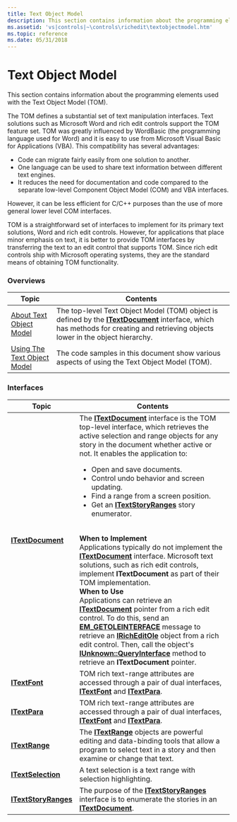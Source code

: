 ```yaml
---
title: Text Object Model
description: This section contains information about the programming elements used with the Text Object Model (TOM).
ms.assetid: 'vs|controls|~\controls\richedit\textobjectmodel.htm'
ms.topic: reference
ms.date: 05/31/2018
---
```


# Text Object Model

This section contains information about the programming elements used with the Text Object Model (TOM).

The TOM defines a substantial set of text manipulation interfaces. Text solutions such as Microsoft Word and rich edit controls support the TOM feature set. TOM was greatly influenced by WordBasic (the programming language used for Word) and it is easy to use from Microsoft Visual Basic for Applications (VBA). This compatibility has several advantages:

-   Code can migrate fairly easily from one solution to another.
-   One language can be used to share text information between different text engines.
-   It reduces the need for documentation and code compared to the separate low-level Component Object Model (COM) and VBA interfaces.

However, it can be less efficient for C/C++ purposes than the use of more general lower level COM interfaces.

TOM is a straightforward set of interfaces to implement for its primary text solutions, Word and rich edit controls. However, for applications that place minor emphasis on text, it is better to provide TOM interfaces by transferring the text to an edit control that supports TOM. Since rich edit controls ship with Microsoft operating systems, they are the standard means of obtaining TOM functionality.

### Overviews



| Topic                                                          | Contents                                                                                                                                                                                                         |
|----------------------------------------------------------------|------------------------------------------------------------------------------------------------------------------------------------------------------------------------------------------------------------------|
| [About Text Object Model](about-text-object-model.md)         | The top-level Text Object Model (TOM) object is defined by the [**ITextDocument**](/windows/desktop/api/Tom/nn-tom-itextdocument) interface, which has methods for creating and retrieving objects lower in the object hierarchy.<br/> |
| [Using The Text Object Model](using-the-text-object-model.md) | The code samples in this document show various aspects of using the Text Object Model (TOM).<br/>                                                                                                          |



 

### Interfaces




| Topic | Contents | 
|-------|----------|
| <a href="/windows/desktop/api/Tom/nn-tom-itextdocument"><strong>ITextDocument</strong></a> | The <a href="/windows/desktop/api/Tom/nn-tom-itextdocument"><strong>ITextDocument</strong></a> interface is the TOM top-level interface, which retrieves the active selection and range objects for any story in the document whether active or not. It enables the application to:<ul><li>Open and save documents.</li><li>Control undo behavior and screen updating.</li><li>Find a range from a screen position.</li><li>Get an <a href="/windows/desktop/api/Tom/nn-tom-itextstoryranges"><strong>ITextStoryRanges</strong></a> story enumerator.</li></ul><br /><strong>When to Implement</strong><br /> Applications typically do not implement the <a href="/windows/desktop/api/Tom/nn-tom-itextdocument"><strong>ITextDocument</strong></a> interface. Microsoft text solutions, such as rich edit controls, implement <strong>ITextDocument</strong> as part of their TOM implementation. <br /><strong>When to Use</strong><br /> Applications can retrieve an <a href="/windows/desktop/api/Tom/nn-tom-itextdocument"><strong>ITextDocument</strong></a> pointer from a rich edit control. To do this, send an <a href="em-getoleinterface.md"><strong>EM_GETOLEINTERFACE</strong></a> message to retrieve an <a href="/windows/desktop/api/Richole/nn-richole-iricheditole"><strong>IRichEditOle</strong></a> object from a rich edit control. Then, call the object's <a href="/windows/desktop/api/unknwn/nf-unknwn-iunknown-queryinterface(q)"><strong>IUnknown::QueryInterface</strong></a> method to retrieve an <strong>ITextDocument</strong> pointer.<br /> | 
| <a href="/windows/desktop/api/Tom/nn-tom-itextfont"><strong>ITextFont</strong></a> | TOM rich text-range attributes are accessed through a pair of dual interfaces, <a href="/windows/desktop/api/Tom/nn-tom-itextfont"><strong>ITextFont</strong></a> and <a href="/windows/desktop/api/Tom/nn-tom-itextpara"><strong>ITextPara</strong></a>.<br /> | 
| <a href="/windows/desktop/api/Tom/nn-tom-itextpara"><strong>ITextPara</strong></a> | TOM rich text-range attributes are accessed through a pair of dual interfaces, <a href="/windows/desktop/api/Tom/nn-tom-itextfont"><strong>ITextFont</strong></a> and <a href="/windows/desktop/api/Tom/nn-tom-itextpara"><strong>ITextPara</strong></a>.<br /> | 
| <a href="/windows/desktop/api/Tom/nn-tom-itextrange"><strong>ITextRange</strong></a> | The <a href="/windows/desktop/api/Tom/nn-tom-itextrange"><strong>ITextRange</strong></a> objects are powerful editing and data-binding tools that allow a program to select text in a story and then examine or change that text.<br /> | 
| <a href="/windows/desktop/api/Tom/nn-tom-itextselection"><strong>ITextSelection</strong></a> | A text selection is a text range with selection highlighting.<br /> | 
| <a href="/windows/desktop/api/Tom/nn-tom-itextstoryranges"><strong>ITextStoryRanges</strong></a> | The purpose of the <a href="/windows/desktop/api/Tom/nn-tom-itextstoryranges"><strong>ITextStoryRanges</strong></a> interface is to enumerate the stories in an <a href="/windows/desktop/api/Tom/nn-tom-itextdocument"><strong>ITextDocument</strong></a>.<br /> | 




 

 

